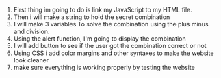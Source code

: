 1. First thing im going to do is link my JavaScript
    to my HTML file.
2. Then i will make a string to hold the secret combination
3. I will make 3 variables To solve the combination using the plus
    minus and division.
4. Using the alert function, I'm going to display the combination
5. I will add button to see if the user got the combination correct or not
6. Using CSS i add color margins and other syntaxes to make the website look cleaner
7. make sure everything  is working properly by testing the website
